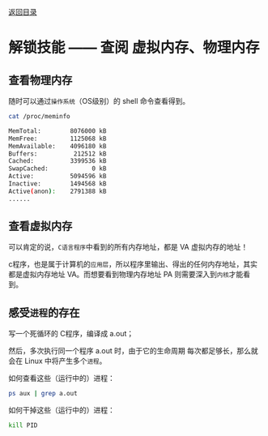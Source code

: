[返回目录](/README.md)

解锁技能 —— 查阅 虚拟内存、物理内存
============================


查看物理内存
----------

随时可以通过`操作系统`（OS级别）的 shell 命令查看得到。

```bash
cat /proc/meminfo

MemTotal:        8076000 kB
MemFree:         1125068 kB
MemAvailable:    4096180 kB
Buffers:          212512 kB
Cached:          3399536 kB
SwapCached:            0 kB
Active:          5094596 kB
Inactive:        1494568 kB
Active(anon):    2791388 kB
......
```


查看虚拟内存
----------

可以肯定的说，`C语言程序`中看到的所有内存地址，都是 VA 虚拟内存的地址！

c程序，也是属于计算机的`应用层`，所以程序里输出、得出的任何内存地址，其实都是虚拟内存地址 VA。而想要看到物理内存地址 PA 则需要深入到`内核`才能看到。


感受`进程`的存在
----------

写一个死循环的 C程序，编译成 a.out；

然后，多次执行同一个程序 a.out 时，由于它的生命周期 每次都足够长，那么就会在 Linux 中将产生多个`进程`。

如何查看这些（运行中的）进程：

```bash
ps aux | grep a.out
```

如何干掉这些（运行中的）进程：

```bash
kill PID
```
